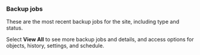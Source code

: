 ### Backup jobs

These are the most recent backup jobs for the site, including type and status.

Select **View All** to see more backup jobs and details, and access options for objects, history, settings, and schedule.